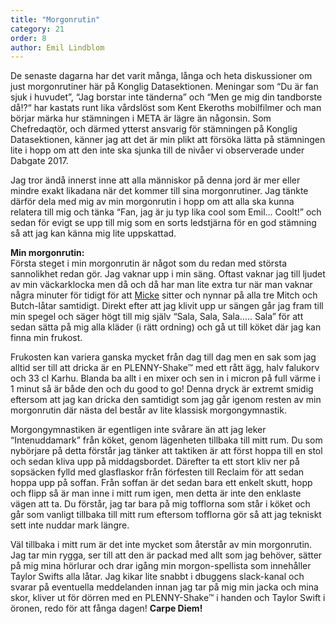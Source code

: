 ```yaml
---
title: "Morgonrutin"
category: 21
order: 8
author: Emil Lindblom
---
```

De senaste dagarna har det varit många, långa och heta diskussioner om just morgonrutiner här på Konglig Datasektionen. Meningar som “Du är fan sjuk i huvudet”, “Jag borstar inte tänderna” och “Men ge mig din tandborste då!?“ har kastats runt lika vårdslöst som Kent Ekeroths mobilfilmer och man börjar märka hur stämningen i META är lägre än någonsin. Som Chefredaqtör, och därmed ytterst ansvarig för stämningen på Konglig Datasektionen, känner jag att det är min plikt att försöka lätta på stämningen lite i hopp om att den inte ska sjunka till de nivåer vi observerade under Dabgate 2017.

Jag tror ändå innerst inne att alla människor på denna jord är mer eller mindre exakt likadana när det kommer till sina morgonrutiner. Jag tänkte därför dela med mig av min morgonrutin i hopp om att alla ska kunna relatera till mig och tänka “Fan, jag är ju typ lika cool som Emil… Coolt!” och sedan för evigt se upp till mig som en sorts ledstjärna för en god stämning så att jag kan känna mig lite uppskattad.

**Min morgonrutin:**  
Första steget i min morgonrutin är något som du redan med största sannolikhet redan gör. Jag vaknar upp i min säng. Oftast vaknar jag till ljudet av min väckarklocka men då och då har man lite extra tur när man vaknar några minuter för tidigt för att [Micke](http://cat-bounce.com/) sitter och nynnar på alla tre Mitch och Butch-låtar samtidigt. Direkt efter att jag klivit upp ur sängen går jag fram till min spegel och säger högt till mig själv “Sala, Sala, Sala….. Sala” för att sedan sätta på mig alla kläder (i rätt ordning) och gå ut till köket där jag kan finna min frukost.

Frukosten kan variera ganska mycket från dag till dag men en sak som jag alltid ser till att dricka är en PLENNY-Shake™ med ett rått ägg, halv falukorv och 33 cl Karhu. Blanda ba allt i en mixer och sen in i micron på full värme i 1 minut så är både den och du good to go! Denna dryck är extremt smidig eftersom att jag kan dricka den samtidigt som jag går igenom resten av min morgonrutin där nästa del består av lite klassisk morgongymnastik.

Morgongymnastiken är egentligen inte svårare än att jag leker “Intenuddamark” från köket, genom lägenheten tillbaka till mitt rum. Du som nybörjare på detta förstår jag tänker att taktiken är att först hoppa till en stol och sedan kliva upp på middagsbordet. Därefter ta ett stort kliv ner på sopsäcken fylld med glasflaskor från förfesten till Reclaim för att sedan hoppa upp på soffan. Från soffan är det sedan bara ett enkelt skutt, hopp och flipp så är man inne i mitt rum igen, men detta är inte den enklaste vägen att ta. Du förstår, jag tar bara på mig tofflorna som står i köket och går som vanligt tillbaka till mitt rum eftersom tofflorna gör så att jag tekniskt sett inte nuddar mark längre.

Väl tillbaka i mitt rum är det inte mycket som återstår av min morgonrutin. Jag tar min rygga, ser till att den är packad med allt som jag behöver, sätter på mig mina hörlurar och drar igång min morgon-spellista som innehåller Taylor Swifts alla låtar. Jag kikar lite snabbt i dbuggens slack-kanal och svarar på eventuella meddelanden innan jag tar på mig min jacka och mina skor, kliver ut för dörren med en PLENNY-Shake™ i handen och Taylor Swift i öronen, redo för att fånga dagen! **Carpe Diem!**
